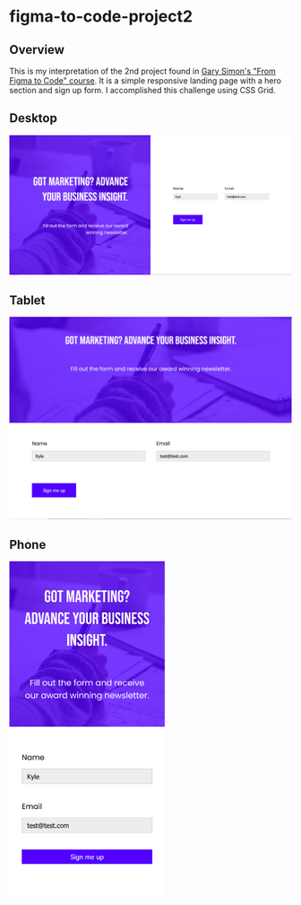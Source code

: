 # figma-to-code-project2

## Overview

This is my interpretation of the 2nd project found in [Gary Simon's "From Figma to Code" course](https://scrimba.com/learn/figmatocode). It is a simple responsive landing page with a hero section and sign up form. I accomplished this challenge using CSS Grid.

## Desktop

![](./desktop.png)

## Tablet

<img src="./tablet.png" width="768px" />

## Phone

<img src="./phone.png" height="600px" />

